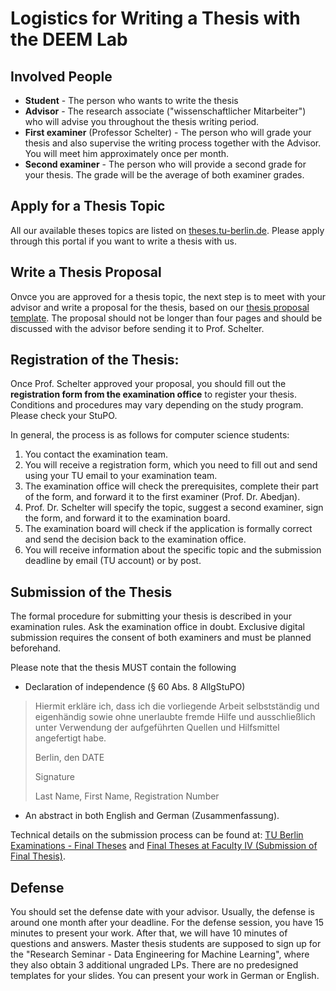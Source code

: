 # Logistics for Writing a Thesis with the DEEM Lab

## Involved People

 * __Student__ - The person who wants to write the thesis
 * __Advisor__ - The research associate ("wissenschaftlicher Mitarbeiter") who will advise you throughout the thesis writing period. 
 * __First examiner__ (Professor Schelter) - The person who will grade your thesis and also supervise the writing process together with the Advisor. You will meet him approximately once per month.
 * __Second examiner__ - The person who will provide a second grade for your thesis. The grade will be the average of both examiner grades. 

## Apply for a Thesis Topic

All our available theses topics are listed on [theses.tu-berlin.de](https://www.theses.tu-berlin.de/de/theses?currentEvents%5Bfilter%5D%5Bcustom_value_institutes%5D%5B0%5D=ea5e3020-159b-4b46-9105-b4863e7ae807). Please apply through this portal if you want to write a thesis with us.

## Write a Thesis Proposal

Onvce you are approved for a thesis topic, the next step is to meet with your advisor and write a proposal for the thesis, based on our [thesis proposal template](template-thesis-proposal.md). The proposal should not be longer than four pages and should be discussed with the advisor before sending it to Prof. Schelter. 

## Registration of the Thesis:

Once Prof. Schelter approved your proposal, you should fill out the __registration form from the examination office__ to register your thesis. Conditions and procedures may vary depending on the study program. Please check your StuPO.

In general, the process is as follows for computer science students:

 1. You contact the examination team.
 1. You will receive a registration form, which you need to fill out and send using your TU email to your examination team.
 1. The examination office will check the prerequisites, complete their part of the form, and forward it to the first examiner (Prof. Dr. Abedjan).
 1. Prof. Dr. Schelter will specify the topic, suggest a second examiner, sign the form, and forward it to the examination board.
 1. The examination board will check if the application is formally correct and send the decision back to the examination office.
 1. You will receive information about the specific topic and the submission deadline by email (TU account) or by post.


## Submission of the Thesis

The formal procedure for submitting your thesis is described in your examination rules. Ask the examination office in doubt. Exclusive digital submission requires the consent of both examiners and must be planned beforehand.

Please note that the thesis MUST contain the following 

 * Declaration of independence (§ 60 Abs. 8 AllgStuPO)
> Hiermit erkläre ich, dass ich die vorliegende Arbeit selbstständig und eigenhändig sowie ohne unerlaubte fremde Hilfe und ausschließlich unter Verwendung der aufgeführten Quellen und Hilfsmittel angefertigt habe.
>
> Berlin, den DATE
>
> Signature
> 
> Last Name, First Name, Registration Number
 * An abstract in both English and German (Zusammenfassung).
   
Technical details on the submission process can be found at: [TU Berlin Examinations - Final Theses](https://www.tu.berlin/en/pruefungen/examinations/final-theses) and [Final Theses at Faculty IV (Submission of Final Thesis)](https://www.tu.berlin/en/eecs/academics-teaching/advising/finalizing-your-studies/final-theses-at-faculty-iv#c2112346).    

## Defense

You should set the defense date with your advisor. Usually, the defense is around one month after your deadline. For the defense session, you have 15 minutes to present your work. After that, we will have 10 minutes of questions and answers. Master thesis students are supposed to sign up for the "Research Seminar - Data Engineering for Machine Learning", where they also obtain 3 additional ungraded LPs. There are no predesigned templates for your slides. You can present your work in German or English.
